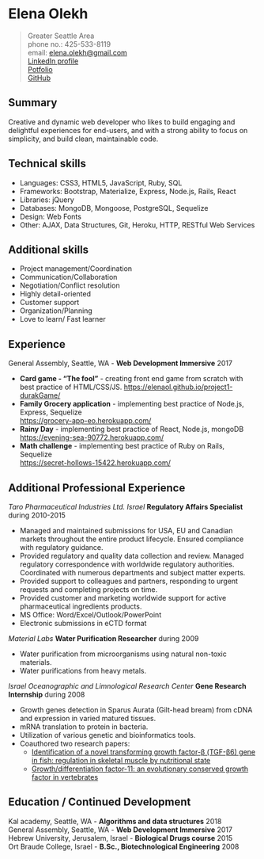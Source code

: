 # Elena Olekh
> Greater Seattle Area  
> phone no.: 425-533-8119               
> email: elena.olekh@gmail.com          
>[LinkedIn profile](https://www.linkedin.com/in/elena-olekh)  
>[Potfolio](http://elenaportfolio.azurewebsites.net/)  
>[GitHub](github.com/ElenaOl)
 
## Summary
Creative and dynamic web developer who likes to build engaging and delightful experiences for end-users, and with a strong ability to focus on simplicity, and build clean, maintainable code.

## Technical skills

* Languages: CSS3, HTML5, JavaScript, Ruby, SQL
* Frameworks: Bootstrap, Materialize, Express, Node.js, Rails, React
* Libraries: jQuery
* Databases: MongoDB, Mongoose, PostgreSQL, Sequelize
* Design: Web Fonts
* Other: AJAX, Data Structures, Git, Heroku, HTTP, RESTful Web Services

## Additional skills
* Project management/Coordination
* Communication/Collaboration
* Negotiation/Conflict resolution
* Highly detail-oriented
* Customer support
* Organization/Planning
* Love to learn/ Fast learner


## Experience

General Assembly, Seattle, WA - **Web Development Immersive** 2017
* **Card game - “The fool”** - creating front end game from scratch with best practice of HTML/CSS/JS.
<https://elenaol.github.io/project1-durakGame/>
* **Family Grocery application** - implementing best practice of Node.js, Express, Sequelize  
<https://grocery-app-eo.herokuapp.com/>
* **Rainy Day** - implementing best practice of React, Node.js, mongoDB  
<https://evening-sea-90772.herokuapp.com/>
* **Math challenge** - implementing best practice of Ruby on Rails, Sequelize  
<https://secret-hollows-15422.herokuapp.com/>

## Additional Professional Experience

_Taro Pharmaceutical Industries Ltd. Israel_ **Regulatory Affairs Specialist** during 2010-2015
* Managed and maintained submissions for USA, EU and Canadian markets throughout the entire
product lifecycle. Ensured compliance with regulatory guidance.
* Provided regulatory and quality data collection and review. Managed regulatory correspondence with
worldwide regulatory authorities. Coordinated with numerous departments and subject matter experts.
* Provided support to colleagues and partners, responding to urgent requests and completing projects
on time.
* Provided customer and marketing worldwide support for active pharmaceutical ingredients products.
*	MS Office: Word/Excel/Outlook/PowerPoint
*	Electronic submissions in eCTD format

_Material Labs_ **Water Purification Researcher** during 2009
*	Water purification from microorganisms using natural non-toxic materials.
*	Water purifications from heavy metals.

_Israel Oceanographic and Limnological Research Center_ **Gene Research Internship** during 2008
* Growth genes detection in Sparus Aurata (Gilt-head bream) from cDNA and expression in varied matured tissues. 
* mRNA translation to protein in bacteria. 
* Utilization of various genetic and bioinformatics tools.
* Coauthored two research papers: 
  * [Identification of a novel transforming growth factor-β (TGF-β6) gene in fish: regulation in skeletal muscle by nutritional state](http://link.springer.com/article/10.1186/1471-2199-11-37)
  * [Growth/differentiation factor-11: an evolutionary conserved growth factor in vertebrates](http://link.springer.com/article/10.1007/s00427-010-0334-4?no-access=true)

## Education / Continued Development

Kal academy, Seattle, WA - **Algorithms and data structures** 2018  
General Assembly, Seattle, WA - **Web Development Immersive** 2017  
Hebrew University, Jerusalem, Israel - **Biological Drugs course** 2015  
Ort Braude College, Israel - **B.Sc., Biotechnological Engineering** 2008  


